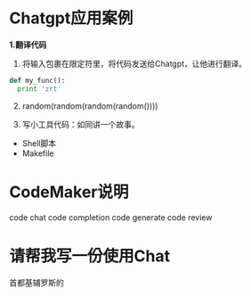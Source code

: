 
# Chatgpt应用案例

**1.翻译代码**
1. 将输入包裹在限定符里，将代码发送给Chatgpt，让他进行翻译。

``` python
def my_func():
  print 'zrt'
```

2. random(random(random(random())))

3. 写小工具代码：如同讲一个故事。
  - Shell脚本
  - Makefile


# CodeMaker说明
code chat
code completion
code generate
code review



# 请帮我写一份使用Chat


首都基辅罗斯的